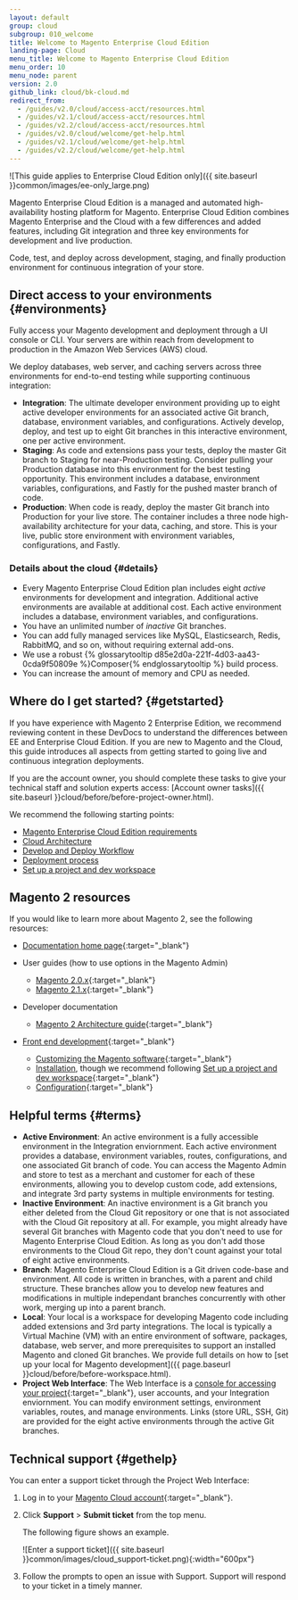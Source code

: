 ```yaml
---
layout: default
group: cloud
subgroup: 010_welcome
title: Welcome to Magento Enterprise Cloud Edition
landing-page: Cloud
menu_title: Welcome to Magento Enterprise Cloud Edition
menu_order: 10
menu_node: parent
version: 2.0
github_link: cloud/bk-cloud.md
redirect_from:
  - /guides/v2.0/cloud/access-acct/resources.html
  - /guides/v2.1/cloud/access-acct/resources.html
  - /guides/v2.2/cloud/access-acct/resources.html
  - /guides/v2.0/cloud/welcome/get-help.html
  - /guides/v2.1/cloud/welcome/get-help.html
  - /guides/v2.2/cloud/welcome/get-help.html
---
```


![This guide applies to Enterprise Cloud Edition only]({{ site.baseurl }}common/images/ee-only_large.png)

Magento Enterprise Cloud Edition is a managed and automated high-availability hosting platform for
Magento. Enterprise Cloud Edition combines Magento Enterprise and the Cloud with a few differences and added features, including Git integration and three key environments for development and live production.

Code, test, and deploy across development, staging, and finally production environment for continuous integration of your store.

## Direct access to your environments {#environments}
Fully access your Magento development and deployment through a UI console or CLI. Your servers are within reach from development to production in the Amazon Web Services (AWS) cloud.

We deploy databases, web server, and caching servers across three environments for end-to-end testing while supporting continuous integration:

* **Integration**: The ultimate developer environment providing up to eight active developer environments for an associated active Git branch, database, environment variables, and configurations. Actively develop, deploy, and test up to eight Git branches in this interactive environment, one per active environment.
* **Staging**: As code and extensions pass your tests, deploy the master Git branch to Staging for near-Production testing. Consider pulling your Production database into this environment for the best testing opportunity. This environment includes a database, environment variables, configurations, and Fastly for the pushed master branch of code.
* **Production**: When code is ready, deploy the master Git branch into Production for your live store. The container includes a three node high-availability architecture for your data, caching, and store. This is your live, public store environment with environment variables, configurations, and Fastly.

### Details about the cloud {#details}
* Every Magento Enterprise Cloud Edition plan includes eight _active_ environments for development and integration. Additional active environments are available at additional cost. Each active environment includes a database, environment variables, and configurations.
* You have an unlimited number of *inactive* Git branches.
* You can add fully managed services like MySQL, Elasticsearch, Redis, RabbitMQ, and so on, without requiring external add-ons.
* We use a robust {% glossarytooltip d85e2d0a-221f-4d03-aa43-0cda9f50809e %}Composer{% endglossarytooltip %} build process.
* You can increase the amount of memory and CPU as needed.

## Where do I get started? {#getstarted}
If you have experience with Magento 2 Enterprise Edition, we recommend reviewing content in these DevDocs to understand the differences between EE and Enterprise Cloud Edition. If you are new to Magento and the Cloud, this guide introduces all aspects from getting started to going live and continuous integration deployments.

<div class="bs-callout bs-callout-warning" markdown="1">
If you are the account owner, you should complete these tasks to give your technical staff and solution experts access: [Account owner tasks]({{ site.baseurl }}cloud/before/before-project-owner.html).
</div>

We recommend the following starting points:

*	[Magento Enterprise Cloud Edition requirements]({{page.baseurl}}cloud/requirements/cloud-requirements.html)
*	[Cloud Architecture]({{page.baseurl}}cloud/reference/discover-arch.html)
*	[Develop and Deploy Workflow]({{page.baseurl}}cloud/welcome/discover-workflow.html)
*	[Deployment process]({{page.baseurl}}cloud/reference/discover-deploy.html)
* [Set up a project and dev workspace]({{page.baseurl}}cloud/before/before-workspace.html)

## Magento 2 resources
If you would like to learn more about Magento 2, see the following resources:

*	[Documentation home page](https://magento.com/help/documentation){:target="_blank"}
*	User guides (how to use options in the Magento Admin)

	*	[Magento 2.0.x](http://docs.magento.com/m2/2.0/ee/user_guide/getting-started.html?_ga=1.169393634.291740079.1474814112){:target="_blank"}
	*	[Magento 2.1.x](http://docs.magento.com/m2/ee/user_guide/getting-started.html?_ga=1.169393634.291740079.1474814112){:target="_blank"}
*	Developer documentation

	*	[Magento 2 Architecture guide]({{page.baseurl}}architecture/bk-architecture.html){:target="_blank"}
  *	[Front end development]({{page.baseurl}}frontend-dev-guide/bk-frontend-dev-guide.html){:target="_blank"}
	*	[Customizing the Magento software]({{page.baseurl}}extension-dev-guide/bk-extension-dev-guide.html){:target="_blank"}
	*	[Installation]({{page.baseurl}}install-gde/bk-install-guide.html), though we recommend following [Set up a project and dev workspace]({{page.baseurl}}cloud/before/before-workspace.html){:target="_blank"}
	*	[Configuration]({{page.baseurl}}config-guide/bk-config-guide.html){:target="_blank"}

  ## Helpful terms {#terms}
  * **Active Environment**: An active environment is a fully accessible environment in the Integration enviornment. Each active environment provides a database, environment variables, routes, configurations, and one associated Git branch of code. You can access the Magento Admin and store to test as a merchant and customer for each of these environments, allowing you to develop custom code, add extensions, and integrate 3rd party systems in multiple environments for testing.
  * **Inactive Environment**: An inactive environment is a Git branch you either deleted from the Cloud Git repository or one that is not associated with the Cloud Git repository at all. For example, you might already have several Git branches with Magento code that you don't need to use for Magento Enterprise Cloud Edition. As long as you don't add those environments to the Cloud Git repo, they don't count against your total of eight active environments.
  * **Branch**: Magento Enterprise Cloud Edition is a Git driven code-base and environment. All code is written in branches, with a parent and child structure. These branches allow you to develop new features and modifications in multiple independant branches concurrently with other work, merging up into a parent branch.
  * **Local**: Your local is a workspace for developing Magento code including added extensions and 3rd party integrations. The local is typically a Virtual Machine (VM) with an entire environment of software, packages, database, web server, and more prerequisites to support an installed Magento and cloned Git branches. We provide full details on how to [set up your local for Magento development]({{ page.baseurl }}cloud/before/before-workspace.html).
  * **Project Web Interface**: The Web Interface is a [console for accessing your project](https://accounts.magento.cloud){:target="_blank"}, user accounts, and your Integration enviornment. You can modify environment settings, environment variables, routes, and manage environments. Links (store URL, SSH, Git) are provided for the eight active environments through the active Git branches.

## Technical support {#gethelp}
You can enter a support ticket through the Project Web Interface:

1.	Log in to your [Magento Cloud account](https://accounts.magento.cloud/){:target="_blank"}.
2.	Click **Support** > **Submit ticket** from the top menu.

	The following figure shows an example.

	![Enter a support ticket]({{ site.baseurl }}common/images/cloud_support-ticket.png){:width="600px"}
3.	Follow the prompts to open an issue with Support. Support will respond to your ticket in a timely manner.
